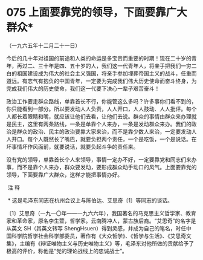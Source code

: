 # 075 上面要靠党的领导，下面要靠广大群众*

（一九六五年十二月二十一日）

今后的几十年对祖国的前途和人类的命运是多宝贵而重要的时期！现在二十岁的青年，再过二、三十年是四、五十岁的人，我们这一代青年人，将亲手把我们一穷二白的祖国建设成为伟大的社会主义强国，将亲手参加埋葬帝国主义的战斗，任重而道远。有志气有抱负的中国青年，一定要为完成我们伟大历史使命而奋斗终身，为完成我们伟大的历史使命，我们这一代要下决心一辈子艰苦奋斗！

政治工作要走群众路线，单靠首长不行，你能管这么多吗？许多事你们看不到的，你只能看到一部分。所以要发动人人负责，人人开口，人人鼓动、人人批评。每个人都长着眼睛和嘴，就应该让他们去看，让他们去说。群众的事情由群众来办理就是民主，这里有两条路线，一条是单靠个人来办，一条是发动群众来办。我们的政治是群众的政治、民主的政治要靠大家来治，而不是靠少数人来治，一定要发动人人开口。每个人既然长了嘴巴，就要负担两个责任，一个是吃饭，一个是说话。在坏事情坏作风面前，就要说话，就要负起斗争的责任来。

没有党的领导，单靠首长个人来领导，事情一定办不好，一定要靠党和同志们来办事，而不是靠个人来办，群众要发动，要形成群众动手动口的风气。上面要靠党的领导，下面要靠广大群众，这样才能把事情办好。

 注 释

 * 这是毛泽东同志在杭州会议上与陈伯达、艾思奇〔1〕等同志的谈话。

〔1〕艾思奇（一九一〇年——一九六六年），我国著名的马克思主义哲学家、教育家和革命家，原名李生萱，哲学家。云南腾冲人，蒙古族后裔。“艾思奇”的名字是从英文 SH（其英文转写 ShengHsuen）得到灵感，并成为自己的笔名，时任中国科学院哲学社会科学部委员，著作有《大众哲学》、《哲学与生活》、《艾思奇文集》，主编有《辩证唯物主义与历史唯物主义》等，毛泽东对他所做的贡献给予了极高的评价，称他是“党的理论战线上的忠诚战士”。